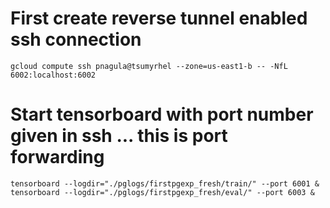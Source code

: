 # First create reverse tunnel enabled ssh connection 
	gcloud compute ssh pnagula@tsumyrhel --zone=us-east1-b -- -NfL 6002:localhost:6002
# Start tensorboard with port number given in ssh ... this is port forwarding
	tensorboard --logdir="./pglogs/firstpgexp_fresh/train/" --port 6001 &
	tensorboard --logdir="./pglogs/firstpgexp_fresh/eval/" --port 6003 &
